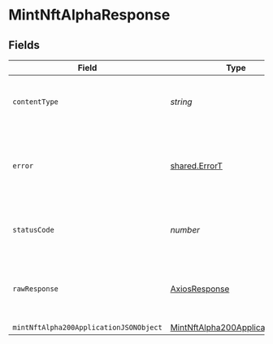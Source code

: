 # MintNftAlphaResponse


## Fields

| Field                                                                                       | Type                                                                                        | Required                                                                                    | Description                                                                                 |
| ------------------------------------------------------------------------------------------- | ------------------------------------------------------------------------------------------- | ------------------------------------------------------------------------------------------- | ------------------------------------------------------------------------------------------- |
| `contentType`                                                                               | *string*                                                                                    | :heavy_check_mark:                                                                          | HTTP response content type for this operation                                               |
| `error`                                                                                     | [shared.ErrorT](../../models/shared/errort.md)                                              | :heavy_minus_sign:                                                                          | Invalid arguments, please make sure you're following the api specification.                 |
| `statusCode`                                                                                | *number*                                                                                    | :heavy_check_mark:                                                                          | HTTP response status code for this operation                                                |
| `rawResponse`                                                                               | [AxiosResponse](https://axios-http.com/docs/res_schema)                                     | :heavy_minus_sign:                                                                          | Raw HTTP response; suitable for custom response parsing                                     |
| `mintNftAlpha200ApplicationJSONObject`                                                      | [MintNftAlpha200ApplicationJSON](../../models/operations/mintnftalpha200applicationjson.md) | :heavy_minus_sign:                                                                          | Success.                                                                                    |